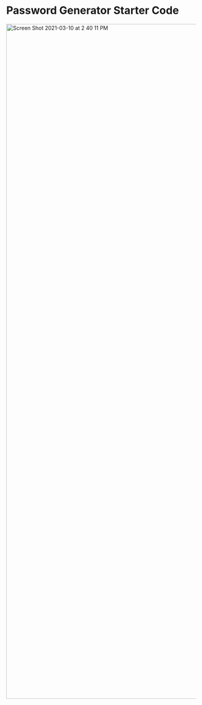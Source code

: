 # Password Generator Starter Code
<img width="1792" alt="Screen Shot 2021-03-10 at 2 40 11 PM" src="https://user-images.githubusercontent.com/67339036/110687957-12d2d900-81af-11eb-971a-acbf2f35aa88.png">